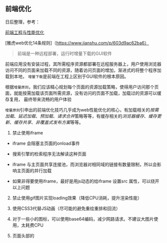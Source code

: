 ## 前端优化

日后整理，参考：

[前端工程与性能优化](https://github.com/fouber/blog/issues/3)

[雅虎web优化14条规则]（https://www.jianshu.com/p/603d9ac62ba6）

> 前端是一种远程部署，运行时增量下载的GUI软件

前端应用没有安装过程，其所需程序资源都部署在远程服务器上，用户使用浏览器访问不同的页面来加载不同的资源，随着访问页面的增加，渐进式的将整个程序加载到本地，
`增量下载`是前端在工程上区别于GUI软件的根本原因。

根据`增量原则`，我们应该精心规划每个页面的资源加载策略，使得用户访问那个页面，就能按需加载该页面所需资源，没有访问的页面不加载，加载过的资源可以缓存复用，
最终带来流畅的用户体验

`增量原则`引申出的前端优化技巧几乎成为web性能优化的核心，有加载相关的*按需加载*、*延迟加载*、*预加载*、*请求合并*策略等等，有缓存相关的*浏览器缓存*、*缓存更新*、*缓存共享*、*非覆盖式发布方案*等等。

1. 禁止使用iframe

* iframe 会阻塞主页面的onload事件

* 搜索引擎的检索程序无法解读这种页面

* iframe 与主页面共享连接池，而浏览器对相同域的链接有数量限制，所以会影响主页面的并行加载

* 如果非得要使用iframe，最好是用js动态的给iframe 设置src 属性，可以绕开以上问题

2. 禁止使用gif图片实现loading效果（降低CPU消耗，提升渲染性能）

3. 使用CSS3代替JS动画（尽可能的避免重绘重排和回流）

4. 对于一些小的图标，可以使用base64编码，减少网路请求。不建议大图片使用，太耗费CPU

5. 页面头部的<script>标签会阻塞页面加载解析与渲染（js线程与渲染线程是共用一个线程的）
  
6. 合理设置缓存（服务器端缓存：CDN，浏览器缓存：强缓存和若缓存）

7. 用innerHTML代替dom操作，减少dom操作次数。

8. 缓存ajax的请求结果，减少请求数

9. 缓存dom的查询结果，减少dom操作

10. 避免使用CSS expression

*统一思路*
> 普通网站优化的统一思路：尽量向前端优化，减少数据库操作，减少磁盘IO
> 向前端优化是指，在不影响功能与体验的前提下，能在浏览器完成的就不要再服务器端完成。
> 能在缓存服务器上取得的就不要到应用服务器

### 雅虎web优化14条规则

1. 减少 HTTP请求

> 减少HTTP请求的方式有很多，常用的有CSS sprites、合并CSS和js文件、本地图片等。这条规则可以改善首次访问网站的响应时间。
>> `css sprites` : 一种网页图片应用处理方式，他允许将一个网页所涉及的所有零星图片都包含到一张大图中去，这样一来，当访问网页时，图片就不会像以前那样一副一副的慢慢显示出来。对于当前的网络速度而言，不高于200kb的单张图片的载入时间基本上差不多的。

2. 使用CDN

> 当显示一个网页时，绝大多数的响应时间都花在了加载网页中的资源上，只有少量时间用来下载html文档。如果应用服务器离用户很近，则一次http请求的响应时间就会很短。CDN即内容分发网络，是一组分布在不同地理位置上的web服务器，每个web服务器都拥有网站资源的一份拷贝，当用户访问网站时，可以从离用户最近的web服务器上加载所需的资源。

3. 添加expires 头

> expires 是HTTP1.0提出的一个表示资源过期时间的header，它表示的是绝对时间，由服务端返回。当服务器的时间与客户端相差很大时，那是误差就会很大，HTTP1.1提出的cache-control：max-age= 相对时间/s 主要是用来解决这个问题。

4. 启用Gzip

> 客户端可以通过HTTP 请求头中的 Accept-Encoding来标识对压缩的支持（Accept-Encoding:gzip/compress/deflate/br），服务器看到请求中有这个头，就会使用客户端列出的一种压缩方法来压缩响应。大多数网站使用gzip来压缩html

5. 将CSS放在文档的顶部

> 将CSS放在文档的底部会发生无样式闪烁，因为浏览器会先加载html，再加载CSS，会出现一段没有任何样式的白屏时间，而将css放在底部不会出现这个问题。

6. 将script放在文档顶部

> js脚本的下载解析与执行会阻塞渲染线程，导致页面的渲染工作挂起，将js脚本放在文档的顶部，浏览器对js的加载和解析会阻塞渲染引擎，停止页面渲染。此外，http1.1规范建议浏览器对每个主机开启2个并行下载，而一些高版本的浏览器（firefox/chrome）支持的并行下载数为6个，js 会阻塞并行下载。

7. 避免 CSS expression

> CSS具备求值计算能力，而页面发生 repaint时， CSS expression会影响页面的加载时间

8. 使用外联的CSS和JS

> 实现样式、结构和行为的分离，减小整个页面的大小，同时有利于文件缓存。

9. 减小DNS查询

> 通过设置HTTP请求头 Connection: Keep-Alive（close：关闭），和使用适当数量的域名，来减少DNS查询

10. 精简JS和CSS 文件

> 进行代码混淆可以压缩文件的大小，使用grunt和gulp 等构建工具可以自动化的完成

11. 避免重定向

> 重定向将一个url重新路由到另一个url. 重定向有多重，比如，301--永久重定向，302--临时重定向， 304--not modified。在URL的结尾处加上斜线（/），可以避免一部分重定向。

12. 移除重复的脚本

13. 配置 Etag

> Etag 是资源在服务器的唯一标识（生成规则由服务器决定），默认是对文件的索引节点（INode）、大小（size）、最后修改时间（mtime）进行hash得到的。
> Etag 是协商缓存的的一个请求头标志，主要是用来解决 Last-Modified 最大精度为秒所带来的问题

14. 缓存AJAX请求


## 总结一下

* 代码层面

> 1. 避免使用CSS表达式，避免使用高级选择器，避免使用统配选择器

> 2. 避免使用with(会创建自己的作用域，延长作用域链)

> 3. 多个变量合并声明

> 4. 避免全局全局查找

> 5. 少用全局变量

> 6. 使用setTimeout代替 setInterval,避免页面市区响应

> 7. 尽量使用CSS3动画，开启硬件加速，适当使用touch事件代替click事件

* 缓存利用

> 1. 缓存AJAX请求结果

> 2. 使用CDN

> 3. 使用外部CSS和js文件以便缓存

> 4. 浏览器缓存，配置强缓存和协商缓存，

> 5. 减少DNS查询

> 6. 缓存更新

> 7. 缓存共享

* 请求数量

> 1. 合并CSS和JS

> 2. 使用CSS sprite

> 3. 首屏外资源按需加载

> 4. 静态资源延迟加载

> 5. 预加载

* 请求带宽

> 1. 开启Gzip

> 2. 文件压缩

